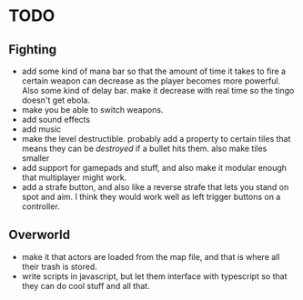 # TODO
## Fighting
 - add some kind of mana
   bar so that the amount of time it takes to fire a certain weapon can decrease
   as the player becomes more powerful. Also some kind of delay bar. make it
   decrease with real time so the tingo doesn't get ebola.
 - make you be able to switch weapons.
 - add sound effects
 - add music
 - make the level destructible. probably add a property to certain tiles that
   means they can be *destroyed* if a bullet hits them. also make tiles smaller
 - add support for gamepads and stuff, and also make it modular enough that
   multiplayer might work.
 - add a strafe button, and also like a reverse strafe that lets you stand on
   spot and aim. I think they would work well as left trigger buttons on a
   controller.

## Overworld
 - make it that actors are loaded from the map file, and that is where all their
   trash is stored.
 - write scripts in javascript, but let them interface with typescript so that
   they can do cool stuff and all that.
